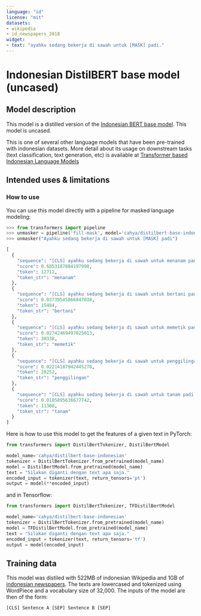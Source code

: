 ```yaml
---
language: "id"
license: "mit"
datasets:
- wikipedia
- id_newspapers_2018
widget:
- text: "ayahku sedang bekerja di sawah untuk [MASK] padi."
---
```


# Indonesian DistilBERT base model (uncased) 

## Model description
This model is a distilled version of the [Indonesian BERT base model](https://huggingface.co/cahya/bert-base-indonesian-1.5G).
This model is uncased.

This is one of several other language models that have been pre-trained with indonesian datasets. More detail about 
its usage on downstream tasks (text classification, text generation, etc) is available at [Transformer based Indonesian Language Models](https://github.com/cahya-wirawan/indonesian-language-models/tree/master/Transformers)

## Intended uses & limitations

### How to use
You can use this model directly with a pipeline for masked language modeling:
```python
>>> from transformers import pipeline
>>> unmasker = pipeline('fill-mask', model='cahya/distilbert-base-indonesian')
>>> unmasker("Ayahku sedang bekerja di sawah untuk [MASK] padi")

[
  {
    "sequence": "[CLS] ayahku sedang bekerja di sawah untuk menanam padi [SEP]",
    "score": 0.6853187084197998,
    "token": 12712,
    "token_str": "menanam"
  },
  {
    "sequence": "[CLS] ayahku sedang bekerja di sawah untuk bertani padi [SEP]",
    "score": 0.03739545866847038,
    "token": 15484,
    "token_str": "bertani"
  },
  {
    "sequence": "[CLS] ayahku sedang bekerja di sawah untuk memetik padi [SEP]",
    "score": 0.02742469497025013,
    "token": 30338,
    "token_str": "memetik"
  },
  {
    "sequence": "[CLS] ayahku sedang bekerja di sawah untuk penggilingan padi [SEP]",
    "score": 0.02214187942445278,
    "token": 28252,
    "token_str": "penggilingan"
  },
  {
    "sequence": "[CLS] ayahku sedang bekerja di sawah untuk tanam padi [SEP]",
    "score": 0.0185895636677742,
    "token": 11308,
    "token_str": "tanam"
  }
]

```
Here is how to use this model to get the features of a given text in PyTorch:
```python
from transformers import DistilBertTokenizer, DistilBertModel

model_name='cahya/distilbert-base-indonesian'
tokenizer = DistilBertTokenizer.from_pretrained(model_name)
model = DistilBertModel.from_pretrained(model_name)
text = "Silakan diganti dengan text apa saja."
encoded_input = tokenizer(text, return_tensors='pt')
output = model(**encoded_input)
```
and in Tensorflow:
```python
from transformers import DistilBertTokenizer, TFDistilBertModel

model_name='cahya/distilbert-base-indonesian'
tokenizer = DistilBertTokenizer.from_pretrained(model_name)
model = TFDistilBertModel.from_pretrained(model_name)
text = "Silakan diganti dengan text apa saja."
encoded_input = tokenizer(text, return_tensors='tf')
output = model(encoded_input)
```

## Training data

This model was distiled with 522MB of indonesian Wikipedia and 1GB of
[indonesian newspapers](https://huggingface.co/datasets/id_newspapers_2018).
The texts are lowercased and tokenized using WordPiece and a vocabulary size of 32,000. The inputs of the model are 
then of the form:

```[CLS] Sentence A [SEP] Sentence B [SEP]```
